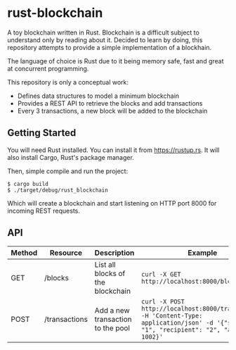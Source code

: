 # rust-blockchain
A toy blockchain written in Rust. Blockchain is a difficult subject to understand only 
by reading about it. Decided to learn by doing, this repository attempts to provide
a simple implementation of a blockhain. 

The language of choice is Rust due to it being memory safe, fast and great at concurrent programming.

This repository is only a conceptual work:
* Defines data structures to model a minimum blockchain
* Provides a REST API to retrieve the blocks and add transactions
* Every 3 transactions, a new block will be added to the blockchain

## Getting Started
You will need Rust installed. You can install it from https://rustup.rs. It will also install Cargo, Rust's package manager.

Then, simple compile and run the project:
```console
$ cargo build
$ ./target/debug/rust_blockchain
```

Which will create a blockchain and start listening on HTTP port 8000 for incoming REST requests.

## API
| Method | Resource | Description | Example
| --- | --- | --- | --- |
| GET | /blocks | List all blocks of the blockchain | `curl -X GET http://localhost:8000/blocks`
| POST | /transactions | Add a new transaction to the pool | `curl -X POST http://localhost:8000/transactions -H 'Content-Type: application/json' -d '{"sender": "1", "recipient": "2", "amount": 1002}'`


